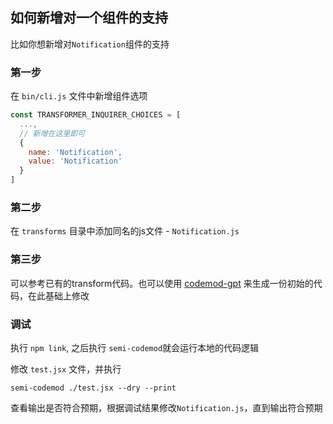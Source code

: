 ## 如何新增对一个组件的支持

比如你想新增对`Notification`组件的支持

### 第一步

在 `bin/cli.js` 文件中新增组件选项

```js
const TRANSFORMER_INQUIRER_CHOICES = [
  ...,
  // 新增在这里即可
  {
    name: 'Notification',
    value: 'Notification'
  }
]
```

### 第二步

在 `transforms` 目录中添加同名的js文件 - `Notification.js`

### 第三步

可以参考已有的transform代码。也可以使用 [codemod-gpt](https://codemod-gpt.vercel.app) 来生成一份初始的代码，在此基础上修改

### 调试

执行 `npm link`, 之后执行 `semi-codemod`就会运行本地的代码逻辑

修改 `test.jsx` 文件，并执行

`semi-codemod ./test.jsx --dry --print`

查看输出是否符合预期，根据调试结果修改`Notification.js`，直到输出符合预期
